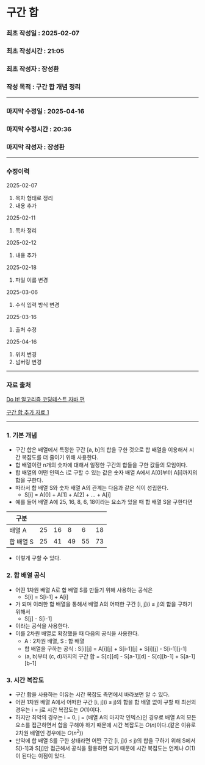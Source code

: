 # 구간 합

### 최초 작성일 : 2025-02-07
### 최초 작성시간 : 21:05
### 최초 작성자 : 장성환
### 작성 목적 : 구간 합 개념 정리

---

### 마지막 수정일 : 2025-04-16
### 마지막 수정시간 : 20:36
### 마지막 작성자 : 장성환

---

### 수정이력

2025-02-07
1. 목차 형태로 정리
2. 내용 추가

2025-02-11
1. 목차 정리

2025-02-12
1. 내용 추가

2025-02-18
1. 파일 이름 변경

2025-03-06
1. 수식 입력 방식 변경

2025-03-16
1. 출처 수정

2025-04-16
1. 위치 변경
2. 넘버링 변경

---

### 자료 출처

[Do It! 알고리즘 코딩테스트 자바 편](https://search.shopping.naver.com/book/catalog/32490707452?query=Do%20It%21%20%EC%95%8C%EA%B3%A0%EB%A6%AC%EC%A6%98%20%EC%BD%94%EB%94%A9%ED%85%8C%EC%8A%A4%ED%8A%B8%20%EC%9E%90%EB%B0%94%20%ED%8E%B8&NaPm=ct%3Dm8b0153k%7Cci%3D5941797f40bf60f0ca6c9fa49de0d725ca77fca0%7Ctr%3Dboksl%7Csn%3D95694%7Chk%3De2a8eedcf7bdbd8fec6986b9ff8bfaaa587fdd6a)

[구간 합 추가 자료 1](https://velog.io/@ymj7250/%EB%B0%B1%EC%A4%80-%EA%B5%AC%EA%B0%84%ED%95%A9)


---

### 1. 기본 개념
* 구간 합은 배열에서 특정한 구간 [a, b]의 합을 구한 것으로 합 배열을 이용해서 시간 복잡도를 더 줄이기 위해 사용한다.
* 합 배열이란 n개의 숫자에 대해서 일정한 구간의 합들을 구한 값들의 모임이다. 
* 합 배열의 어떤 인덱스 i로 구할 수 있는 값은 숫자 배열 A에서 A[0]부터 A[i]까지의 합을 구한다.
* 따라서 합 배열 S와 숫자 배열 A의 관계는 다음과 같은 식이 성립한다.
  * S[i] = A[0] + A[1] + A[2] + ... + A[i]
* 예를 들어 배열 A에 25, 16, 8, 6, 18이라는 요소가 있을 때 합 배열 S을 구한다면

|구분|||||| 
|---|---|---|---|---|---|
|배열 A|25|16|8|6|18|
|합 배열 S|25|41|49|55|73|

* 이렇게 구할 수 있다.

### 2. 합 배열 공식

* 어떤 1차원 배열 A로 합 배열 S를 만들기 위해 사용하는 공식은 
  * S[i] = S[i-1] + A[i]
* 가 되며 이러한 합 배열을 통해서 배열 A의 어떠한 구간 [i, j](i ≤ j)의 합을 구하기 위해서
  * S[j] - S[i-1]
* 이라는 공식을 사용한다.
* 이를 2차원 배열로 확장했을 때 다음의 공식을 사용한다.
  * A : 2차원 배열, S : 합 배열
  * 합 배열을 구하는 공식 : S[i][j] = A[i][j] + S[i-1][j] + S[i][j] - S[i-1][j-1]
  * (a, b)부터 (c, d)까지의 구간 합 = S[c][d] - S[a-1][d] - S[c][b-1] + S[a-1][b-1]

 
### 3. 시간 복잡도

* 구간 합을 사용하는 이유는 시간 복잡도 측면에서 바라보면 알 수 있다.
* 어떤 1차원 배열 A에서 어떠한 구간 [i, j](i ≤ j)의 합을 합 배열 없이 구할 때 최선의 경우는 i = j로 시간 복잡도는 $Ο(1)$이다.
* 하지만 최악의 경우는 i = 0, j = (배열 A의 마지막 인덱스)인 경우로 배열 A의 모든 요소를 접근하면서 합을 구해야 하기 때문에 시간 복잡도는 $Ο(n)$이다.(같은 이유로 2차원 배열인 경우에는 $Ο(n^2)$)
* 만약에 합 배열 S를 구한 상태라면 어떤 구간 [i, j](i ≤ j)의 합을 구하기 위해 S에서 S[i-1]과 S[j]만 접근해서 공식을 활용하면 되기 때문에 시간 복잡도는 언제나 $Ο(1)$이 된다는 이점이 있다.
